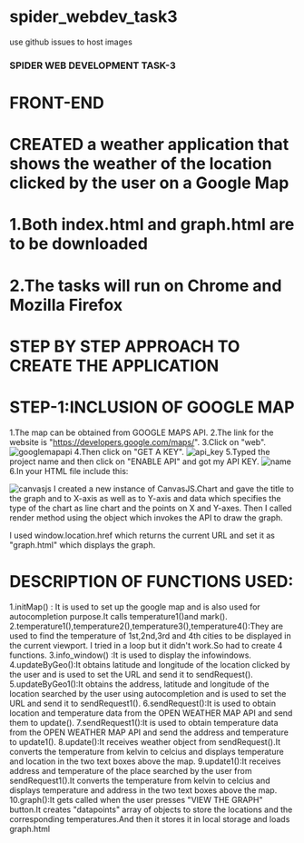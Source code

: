  # spider_webdev_task3

use github issues to host images

### SPIDER WEB DEVELOPMENT TASK-3
# FRONT-END
# CREATED a weather application that shows the weather of the location clicked by the user on a Google Map
# 1.Both index.html and graph.html are to be downloaded
# 2.The tasks will run on Chrome and Mozilla Firefox
# STEP BY STEP APPROACH TO CREATE THE APPLICATION

# STEP-1:INCLUSION OF GOOGLE MAP
1.The map can be obtained from GOOGLE MAPS API.
2.The link for the website is "https://developers.google.com/maps/".
3.Click on "web".
![googlemapapi](https://user-images.githubusercontent.com/28576445/27851665-6a9d5b42-6179-11e7-87e8-5d55b2add3ba.PNG)
4.Then click on "GET A KEY".
![api_key](https://user-images.githubusercontent.com/28576445/27851725-ba311f86-6179-11e7-8637-e5b3b773660d.PNG)
5.Typed the project name and then click on "ENABLE API" and got my API KEY.
![name](https://user-images.githubusercontent.com/28576445/27851810-145998ee-617a-11e7-9906-d72485998979.PNG)
6.In your HTML file include this:<script async defer src="https://maps.googleapis.com/maps/api/js?key=API KEY&callback=initMap"><script>
Instead of API KEY I gave my API KEY=6ae549aa7de464d892343ab1a948fa14.
7.Then I created a function "initMap" and wrote the following code
	options={zoom:4,center:{lat:20.5937,lng: 78.9629}};
	map=new google.maps.Map(document.getElementById("map"),options);

![initmap](https://user-images.githubusercontent.com/28576445/27851815-19bb2b86-617a-11e7-91f5-3289d719a38c.PNG)
  This creates a map object of google maps.
  The map is now available on the browser page at the location mentioned by div element having id as "map" and the map is having zoom     level of 4 and centered at India(The given lat and lng are latitude and longitude of India).
 


# STEP-2:INCLUSION OF INFOWINDOWS
  1.There are 4 infowindows which are visible when the index.html is run.
  2.I created an array of objects by the name of "cities" and stored the name of 4 cities and corresponding latitudes and longitudes.
  3.Then I created 4 different objects of google.maps.InfoWindow().If we create one object then we will see one infowindow which is of the last city because the content of the object will be overwritten.
  4.The different objects can be created by taking a variable s and assigning it the value "info"+i.toString() where i is the looping variable.It can be seen in the "info_window" function.
  ![info_window](https://user-images.githubusercontent.com/28576445/27851918-8de17e70-617a-11e7-9fb9-092a6d2ba253.PNG)


  5.Each infowidow object has content and position.
    I gave content as city name and temperature.The way I got the temperature is explained later in the README.
    Position implies the position of the info window which can be specified by the latitude and longitude.
    I did this in a loop and obtained city,lat,lng from cities array and temperature from temperauure array.
  6." &#8451" is for degree C symbol.

# STEP-3:INCLUSION OF SEARCH BOX WITH AUTOCOMPLETION
  1.I included google library "places" in the script<script async defer src="https://maps.googleapis.com/maps/api/js?key=API KEY&callback=initMap"><script>
  ![auto_complete](https://user-images.githubusercontent.com/28576445/27851929-96aa69f4-617a-11e7-996d-46116701a0ef.PNG)
  2.I stored the location typed by the user in the search box (having id as "search") in a variable "search".
  3.Then I created an object of google.maps.places.Autocomplete(search) by  the name autocomplete.
  4.Then I added an addListener event to the autocomplete object when autocomplete is completedand location is selected.


5.Then I create an object to get the place selected by using variable "place" using autocomplete.getPlace()
  and obtained the complete address and latitude and longitude of this place by using the properties of this object 

"place" using various syntaxes.
  
  
  # STEP-4:FINDING TEMPERATURE OF A GIVEN LOCATION
  1.Temperature can be obtained using OPEN WEATHER MAP API.
  2.I went to the link https://openweathermap.org/api and then clicked on API key and signed up and obtained the key.
  3.Then I used AJAX in the following ways.
  1.Web browsers have built in tool called "XMLHttpRequest".It establishes connection with the URL that we specify and helps us to send or receive data.I created a new instance of this tool by the name xmlhttp.
t    xmlhttp=new XMLHttpRequest();
    ![xmlhttp](https://user-images.githubusercontent.com/28576445/27851938-9f4ada44-617a-11e7-98a5-70c520002f45.PNG)
  2.I used a method of this tool"open" to get data from the url  url="http://api.openweathermap.org/data/2.5/weather?lat="+lat+"&lon="+lng+"&APPID="+api"
   where lat and lng are latitude and longitude of the place and api is my API KEY

"6ae549aa7de464d892343ab1a948fa14".It will tell the object to go this URL and get the JSON object.I sent this request using "send" method
    When this request receives response I declared an anonymous function and when this request receives a package bag (xmlhttp.readyState==4) and when it is succesful (xmlhttp.readyState==200).
   I parsed the data to JSON object and obtained the location and temperature.
   
   # STEP-5:DISPLAYING THE TEMPERATURE
   1.I used 2 textboxes.
I   2."update()" receives the data for temperature and location and sends those values to the 2 boxes.
   
   # STEP-6:CREATING THE MARKERS
   ![mark](https://user-images.githubusercontent.com/28576445/27852786-2098e610-617e-11e7-88e5-ec55d9280769.PNG)
   1.I added an addListener event such that when the user clicks on the map, a marker is set there.Latitude and longitude are obtained from LatLng object.
   
   # STEP-7:CREATING THE TEMPERATURE GRAPH
   I used 2 concepts here:
   1.LOCAL STORAGE  2.CANVASJS
   
   1.LOCAL STORAGE:It is used to store data in the web browser.
   It can be used by localStorage object.
   ![graph](https://user-images.githubusercontent.com/28576445/27870420-6dbdc9e6-61c0-11e7-9cee-737ddbfeb87e.PNG)
   Data can be stored by localStorage.setItem("give id to the data to be sent",data).
   I created an array of objects which stores the location of the place and temperature of that place and named the array as "datapoints".It stores the locations in "label"which will be on the X-Axis and temperatures in "y" which will be on the Y-Axis of the graph.
   Since local storage stores strings,array is converted to string using JSON.strigify() to convert the JSON objects to strings.
   Data can be obtained back from local storage using  localStorage.getItem('id given to the data sent').
   The string data is converted back to JSON object using JSON.parse() method.
   I am removing the data from local storage using localStorage.removeItem('id of the data sent').
   
   2.CANVASJS:It is an HTML and JAVSCRIPT based CHARTING LIBRARY.We have to include the canvas js library in the script.
   <script src="https://canvasjs.com/assets/script/canvasjs.min.js"></script>
   ![canvasjs](https://user-images.githubusercontent.com/28576445/27870605-e76499be-61c0-11e7-8f43-dfeb3601e1e4.PNG)
   I created a new instance of CanvasJS.Chart and gave the title to the graph and to X-axis as well as to Y-axis and data which specifies the type of the chart as line chart and the points on X and Y-axes.
   Then I called render method using the object which invokes the API to draw the graph.
   
   I used window.location.href which returns the current URL and set it as "graph.html" which displays the graph.
   
   # DESCRIPTION OF FUNCTIONS USED:
   1.initMap() : It is used to set up the google map and is also used for autocompletion purpose.It calls temperature1()and mark().
   2.temperature1(),temperature2(),temperature3(),temperature4():They are used to find the temperature of 1st,2nd,3rd and 4th cities to be displayed in the current viewport.
    I tried in a loop but it didn't work.So had to create 4 functions.
   3.info_window() :It is used to display the infowindows.
   4.updateByGeo():It obtains latitude and longitude of the location clicked by the user and is used to set the URL and send it to sendRequest().
   5.updateByGeo1():It obtains  the address, latitude and longitude of the location searched by the user using autocompletion and is used to set the URL and send it to sendRequest1().
   6.sendRequest():It is used to obtain location and temperature data from the OPEN WEATHER MAP API and send them to update().
   7.sendRequest1():It is used to obtain temperature data from the OPEN WEATHER MAP API and send the address and temperature to 
   update1().
   8.update():It receives weather object from sendRequest().It converts the temperature from kelvin to celcius and displays temperature and location in the two text boxes above the map.
   9.update1():It receives address and temperature of the place searched by the user from sendRequest1().It converts the temperature from kelvin to celcius and displays temperature and address in the two text boxes above the map.
   10.graph():It gets called when the user presses "VIEW THE GRAPH" button.It creates "datapoints" array of objects to store the locations and the corresponding temperatures.And then it stores it in local storage and loads graph.html
   
  
   
   
   
   
   
  
 
  
  
   
